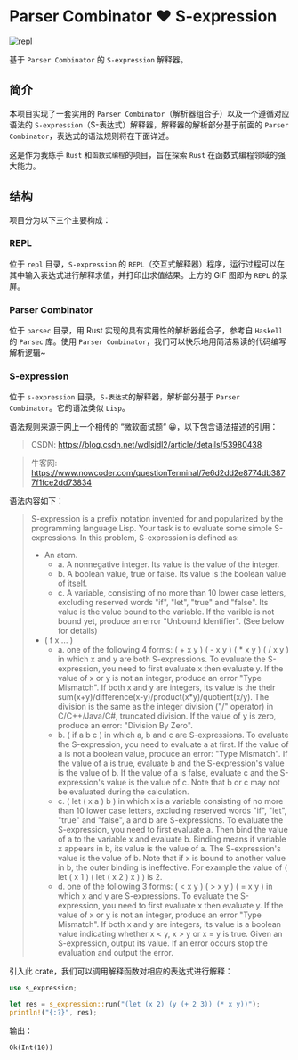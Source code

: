 # Parser Combinator ❤️ S-expression 

![repl](https://github.com/TangentW/s-expression-parsec/blob/7df81a2085a77973cfbe5837cfdaf438e353d355/img/repl.gif)

基于 `Parser Combinator` 的 `S-expression` 解释器。

## 简介

本项目实现了一套实用的 `Parser Combinator`（解析器组合子）以及一个遵循对应语法的 `S-expression`（S-表达式）解释器，解释器的解析部分基于前面的 `Parser Combinator`，表达式的语法规则将在下面详述。

这是作为我练手 `Rust` 和`函数式编程`的项目，旨在探索 `Rust` 在函数式编程领域的强大能力。

## 结构

项目分为以下三个主要构成：

### REPL 

位于 `repl` 目录，`S-expression` 的 `REPL`（交互式解释器）程序，运行过程可以在其中输入表达式进行解释求值，并打印出求值结果。上方的 GIF 图即为 `REPL` 的录屏。

### Parser Combinator

位于 `parsec` 目录，用 Rust 实现的具有实用性的解析器组合子，参考自 `Haskell` 的 `Parsec` 库。使用 `Parser Combinator`，我们可以快乐地用简洁易读的代码编写解析逻辑~

### S-expression

位于 `s-expression` 目录，`S-表达式`的解释器，解析部分基于 `Parser Combinator`。它的语法类似 `Lisp`。

语法规则来源于网上一个相传的 “微软面试题“ 😀，以下包含语法描述的引用：

> CSDN: https://blog.csdn.net/wdlsjdl2/article/details/53980438

> 牛客网: https://www.nowcoder.com/questionTerminal/7e6d2dd2e8774db3877f1fce2dd73834

语法内容如下：

> S-expression is a prefix notation invented for and popularized by the programming language Lisp. Your task is to evaluate some simple S-expressions.
> In this problem, S-expression is defined as:
> * An atom.
>   * a. A nonnegative integer. Its value is the value of the integer.
>   * b. A boolean value, true or false. Its value is the boolean value of itself.
>   * c. A variable, consisting of no more than 10 lower case letters, excluding reserved words "if", "let", "true" and "false". Its value is the value bound to the variable. If the varible is not bound yet, produce an error "Unbound Identifier". (See below for details)
> * ( f x ... )
>   * a. one of the following 4 forms: ( + x y ) ( - x y ) ( * x y ) ( / x y ) in which x and y are both S-expressions.
> To evaluate the S-expression, you need to first evaluate x then evaluate y.
> If the value of x or y is not an integer, produce an error "Type Mismatch".
> If both x and y are integers, its value is the their sum(x+y)/difference(x-y)/product(x*y)/quotient(x/y). The division is the same as the integer division ("/" operator) in C/C++/Java/C#, truncated division. If the value of y is zero, produce an error: "Division By Zero".
>   * b. ( if a b c ) in which a, b and c are S-expressions.
> To evaluate the S-expression, you need to evaluate a at first.
> If the value of a is not a boolean value, produce an error: "Type Mismatch".
> If the value of a is true, evaluate b and the S-expression's value is the value of b.
> If the value of a is false, evaluate c and the S-expression's value is the value of c.
> Note that b or c may not be evaluated during the calculation.
>   * c. ( let ( x a ) b ) in which x is a variable consisting of no more than 10 lower case letters, excluding reserved words "if", "let", "true" and "false", a and b are S-expressions.
> To evaluate the S-expression, you need to first evaluate a.
> Then bind the value of a to the variable x and evaluate b. Binding means if variable x appears in b, its value is the value of a. The S-expression's value is the value of b.
> Note that if x is bound to another value in b, the outer binding is ineffective. For example the value of ( let ( x 1 ) ( let ( x 2 ) x ) ) is 2.
>   * d. one of the following 3 forms: ( < x y ) ( > x y ) ( = x y ) in which x and y are S-expressions.
> To evaluate the S-expression, you need to first evaluate x then evaluate y.
> If the value of x or y is not an integer, produce an error "Type Mismatch".
> If both x and y are integers, its value is a boolean value indicating whether x < y, x > y or x = y is true.
> Given an S-expression, output its value. If an error occurs stop the evaluation and output the error.

引入此 crate，我们可以调用解释函数对相应的表达式进行解释：

```Rust
use s_expression;

let res = s_expression::run("(let (x 2) (y (+ 2 3)) (* x y))");
println!("{:?}", res);
```

输出：

``
Ok(Int(10))
``

